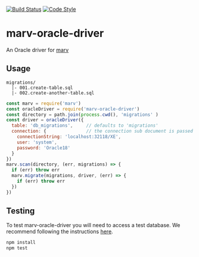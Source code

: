 [![Build Status](https://img.shields.io/travis/guidesmiths/marv-pg-driver/master.svg)](https://travis-ci.org/guidesmiths/marv-pg-driver)
[![Code Style](https://img.shields.io/badge/code%20style-imperative-brightgreen.svg)](https://github.com/guidesmiths/eslint-config-imperative)

# marv-oracle-driver
An Oracle driver for [marv](https://www.npmjs.com/package/marv)

## Usage
```
migrations/
  |- 001.create-table.sql
  |- 002.create-another-table.sql
```

```js
const marv = require('marv')
const oracleDriver = require('marv-oracle-driver')
const directory = path.join(process.cwd(), 'migrations' )
const driver = oracleDriver({
  table: 'db_migrations',     // defaults to 'migrations'
  connection: {               // the connection sub document is passed directly to oracledb.getConnection
    connectionString: 'localhost:32118/XE',
    user: 'system',
    password: 'Oracle18'
  }
})
marv.scan(directory, (err, migrations) => {
  if (err) throw err
  marv.migrate(migrations, driver, (err) => {
    if (err) throw err
  })
})
```

## Testing
To test marv-oracle-driver you will need to access a test database. We recommend following the instructions [here](https://github.com/fuzziebrain/docker-oracle-xe).

```bash
npm install
npm test
```

